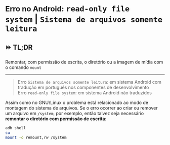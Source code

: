 # <small>Erro no Android:</small> <code><samp lang="en">read-only file system</samp></code> | <code><samp lang="pt">Sistema de arquivos somente leitura</samp></code>

## :fast_forward: TL;DR

Remontar, com permissão de escrita, o diretório ou a imagem de mídia com o comando `mount`

---

> Erro <code><samp>Sistema de arquivos somente leitura</samp></code>: em sistema Android com tradução em português nos componentes de desenvolvimento  
> Erro <code><samp>read-only file system</samp></code>: em sistema Android não traduzidos

Assim como no GNU\Linux o problema está relacionado ao modo de montagem do sistema de arquivos.
Se o erro ocorrer ao criar ou remover um arquivo em `/system`, por exemplo, então talvez seja necessário **remontar o diretório com permissão de escrita**:
```sh
adb shell
su
mount -o remount,rw /system
```
